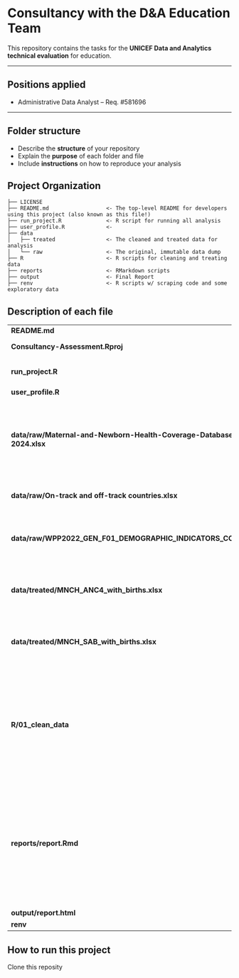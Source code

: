 # Consultancy with the D&A Education Team

This repository contains the tasks for the **UNICEF Data and Analytics technical evaluation** for education.

------------------------------------------------------------------------

## Positions applied

-   Administrative Data Analyst – Req. #581696

------------------------------------------------------------------------

## Folder structure

-   Describe the **structure** of your repository
-   Explain the **purpose** of each folder and file
-   Include **instructions** on how to reproduce your analysis

## Project Organization

```         
├── LICENSE
├── README.md                  <- The top-level README for developers using this project (also known as this file!)
├── run_project.R              <- R script for running all analysis
├── user_profile.R             <- 
├── data
│   ├── treated                <- The cleaned and treated data for analysis
│   └── raw                    <- The original, immutable data dump
├── R                          <- R scripts for cleaning and treating data
├── reports                    <- RMarkdown scripts
├── output                     <- Final Report
├── renv                       <- R scripts w/ scraping code and some exploratory data
```

## Description of each file

|  |  |
|-------------------------------|------------------------------------------|
| **README.md** | This file |
| **Consultancy-Assessment.Rproj** | RStudio Project file |
| **run_project.R** | R script for running all analysis |
| **user_profile.R** |  |
| **data/raw/Maternal-and-Newborn-Health-Coverage-Database-November-2024.xlsx** | Country table with iso codes, region, UNICEF regions. Also includes a table with region codes |
| **data/raw/On-track and off-track countries.xlsx** | Under-five mortality classification |
| **data/raw/WPP2022_GEN_F01_DEMOGRAPHIC_INDICATORS_COMPACT_REV1.xlsx** | Population Data: UN World Population Prospects, 2022 |
| **data/treated/MNCH_ANC4_with_births.xlsx** | Antenatal care (ANC4) most recent estimate per country |
| **data/treated/MNCH_SAB_with_births.xlsx** | Skilled birth attendance (SBA) most recent estimate per country |
| **R/01_clean_data** | Loads the raw data, clean and merge all information and produces the .RData files stored in data/treated folder |
| **reports/report.Rmd** | Loads the treated data, computes weighted coverages and ggplot variables and produces the .html final report stored in output/ folder |
| **output/report.html** | Final report |
| **renv** |  |

## How to run this project

Clone this reposity
